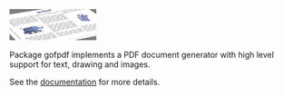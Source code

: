 ![gofpdf](image/gofpdf.png?raw=true "gofpdf")

Package gofpdf implements a PDF document generator with high level support for
text, drawing and images.

See the [documentation][1] for more details.

[1]: http://godoc.org/github.com/jung-kurt/gofpdf

